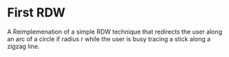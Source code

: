 # First RDW
 A Reimplemenation of a simple RDW technique that redirects the user along an arc of a circle if radius r while the user is busy tracing a stick along a zigzag line.
 
 
